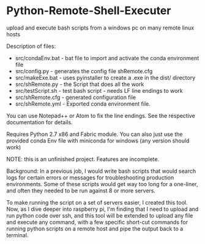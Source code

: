 # Python-Remote-Shell-Executer
upload and execute bash scripts from a windows pc on many remote linux hosts


Description of files:
* src/condaEnv.bat - bat file to import and activate the conda environment file
* src/config.py - generates the config file shRemote.cfg
* src/makeExe.bat - uses pyinstaller to create a .exe in the dist/ directory
* src/shRemote.py - the Script that does all the work
* src/testScript.sh - test bash script - needs LF line endings to work
* src/shRemote.cfg - generated configuration file
* src/shRemote.yml - Exported conda environment file.

You can use Notepad++ or Atom to fix the line endings. See the respective documentation for details.

Requires Python 2.7 x86 and Fabric module. You can also just use the provided conda Env file with miniconda for windows (any version should work)

NOTE: this is an unfinished project. Features are incomplete.


Background:
  In a previous job, I would write bash scripts that would search logs for certain errors or messages for troubleshooting production environments. Some of these scripts would get way too long for a one-liner, and often they needed to be run against 8 or more servers. 
  
  To make running the script on a set of servers easier, I created this tool.
  Now, as I dive deeper into raspberry pi, I'm finding that I need to upload and run python code over ssh, and this tool will be extended to upload any file and execute any command, with a few specific short-cut commands for running python scripts on a remote host and pipe the output back to a terminal. 
  
